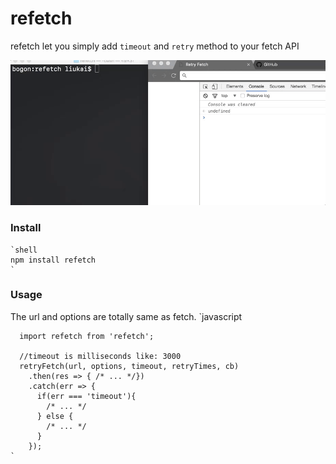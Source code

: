 # refetch

refetch let you simply add `timeout` and `retry` method to your fetch API

<div style="align: center">
  <img src="./test/test.gif" alt="gif" />
</div>

### Install
    `shell
    npm install refetch
    `

### Usage
The url and options are totally same as fetch.
    `javascript

      import refetch from 'refetch';

      //timeout is milliseconds like: 3000
      retryFetch(url, options, timeout, retryTimes, cb)
        .then(res => { /* ... */})
        .catch(err => {
          if(err === 'timeout'){
            /* ... */
          } else {
            /* ... */
          }
        });
    `
